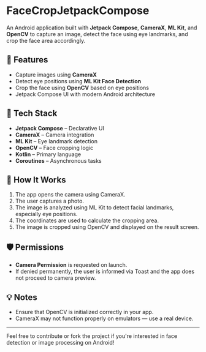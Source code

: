 # FaceCropJetpackCompose

An Android application built with **Jetpack Compose**, **CameraX**, **ML Kit**, and **OpenCV** to capture an image, detect the face using eye landmarks, and crop the face area accordingly.

## 📱 Features

- Capture images using **CameraX**
- Detect eye positions using **ML Kit Face Detection**
- Crop the face using **OpenCV** based on eye positions
- Jetpack Compose UI with modern Android architecture

## 🧰 Tech Stack

- **Jetpack Compose** – Declarative UI
- **CameraX** – Camera integration
- **ML Kit** – Eye landmark detection
- **OpenCV** – Face cropping logic
- **Kotlin** – Primary language
- **Coroutines** – Asynchronous tasks

## 🚀 How It Works

1. The app opens the camera using CameraX.
2. The user captures a photo.
3. The image is analyzed using ML Kit to detect facial landmarks, especially eye positions.
4. The coordinates are used to calculate the cropping area.
5. The image is cropped using OpenCV and displayed on the result screen.

## 🛡 Permissions

- **Camera Permission** is requested on launch.
- If denied permanently, the user is informed via Toast and the app does not proceed to camera preview.

## 💡 Notes

- Ensure that OpenCV is initialized correctly in your app.
- CameraX may not function properly on emulators — use a real device.

---

Feel free to contribute or fork the project if you're interested in face detection or image processing on Android!
